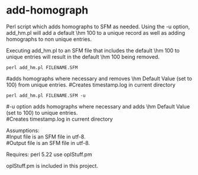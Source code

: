 # add-homograph
Perl script which adds homographs to SFM as needed. 
Using the -u option, add_hm.pl will add a default \hm 100 to a unique record as well as adding homographs to non unique entries.

Executing add_hm.pl to an SFM file that includes the default \hm 100 to unique entries will result in the default \hm 100 being removed.


	perl add_hm.pl FILENAME.SFM 

#adds homographs where necessary and removes \hm Default Value (set to 100) from unique entries.
#Creates timestamp.log in current directory
	 
	perl add_hm.pl FILENAME.SFM -u

#-u option adds homographs where necessary and adds \hm Default Value (set to 100) to unique entries.  
#Creates timestamp.log in current directory


Assumptions: 	
#Input file is an SFM file in utf-8.  
#Output file is an SFM file in utf-8.

  
  Requires:
  perl 5.22
  use oplStuff.pm 
  
 oplStuff.pm is included in this project.
  

